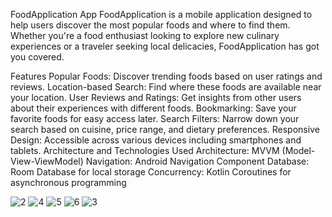 FoodApplication App
FoodApplication is a mobile application designed to help users discover the most popular foods and where to find them. Whether you're a food enthusiast looking to explore new culinary experiences or a traveler seeking local delicacies, FoodApplication has got you covered.

Features
Popular Foods: Discover trending foods based on user ratings and reviews.
Location-based Search: Find where these foods are available near your location.
User Reviews and Ratings: Get insights from other users about their experiences with different foods.
Bookmarking: Save your favorite foods for easy access later.
Search Filters: Narrow down your search based on cuisine, price range, and dietary preferences.
Responsive Design: Accessible across various devices including smartphones and tablets.
Architecture and Technologies Used
Architecture: MVVM (Model-View-ViewModel)
Navigation: Android Navigation Component
Database: Room Database for local storage
Concurrency: Kotlin Coroutines for asynchronous programming

![2](https://github.com/mohamedIbrahim18/Food_Application/assets/90982978/ec15f59e-35d6-4d31-9c66-97475218c252)
![4](https://github.com/mohamedIbrahim18/Food_Application/assets/90982978/fb177d82-f6e0-42c2-8665-edf972d85c7a)
![5](https://github.com/mohamedIbrahim18/Food_Application/assets/90982978/95a8eca4-7f49-4b79-995e-7e32b45ac8fd)
![6](https://github.com/mohamedIbrahim18/Food_Application/assets/90982978/6f58e1df-6b3c-4aa0-8e5f-7c4936515d5c)
![3](https://github.com/mohamedIbrahim18/Food_Application/assets/90982978/98b1f72e-5923-4c76-9031-faff5ca5ec2d)

